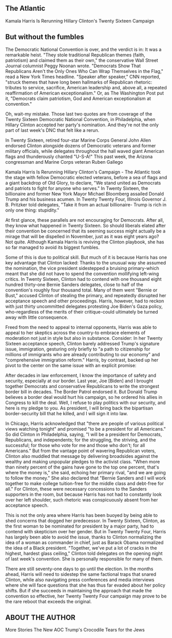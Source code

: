 ## The Atlantic

Kamala Harris Is Rerunning Hillary Clinton's Twenty Sixteen Campaign


## But without the fumbles

The Democratic National Convention is over, and the verdict is in: It was a remarkable heist. "They stole traditional Republican themes (faith, patriotism) and claimed them as their own," the conservative Wall Street Journal columnist Peggy Noonan wrote. "Democrats Show That Republicans Aren't the Only Ones Who Can Wrap Themselves in the Flag," read a New York Times headline. "Speaker after speaker," CNN reported, "struck themes that have long been hallmarks of Republican rhetoric: tributes to service, sacrifice, American leadership and, above all, a repeated reaffirmation of American exceptionalism." Or, as The Washington Post put it, "Democrats claim patriotism, God and American exceptionalism at convention."

Oh, wait-my mistake. Those last two quotes are from coverage of the Twenty Sixteen Democratic National Convention, in Philadelphia, when Hillary Clinton accepted her party's nomination. And they're not the only part of last week's DNC that felt like a rerun.

In Twenty Sixteen, retired four-star Marine Corps General John Allen endorsed Clinton alongside dozens of Democratic veterans and former military officials, while delegates throughout the hall waved giant American flags and thunderously chanted "U-S-A!" This past week, the Arizona congressman and Marine Corps veteran Ruben Gallego

Kamala Harris Is Rerunning Hillary Clinton's Campaign - The Atlantic took the stage with fellow Democratic elected veterans, before a sea of flags and a giant backdrop of Old Glory, to declare, "We stand united as Democrats and patriots to fight for anyone who serves." In Twenty Sixteen, the billionaire and former New York Mayor Michael Bloomberg assailed Donald Trump and his business acumen. In Twenty Twenty Four, Illinois Governor J. B. Pritzker told delegates, "Take it from an actual billionaire- Trump is rich in only one thing: stupidity."

At first glance, these parallels are not encouraging for Democrats. After all, they know what happened in Twenty Sixteen. So should liberals elated after their convention be concerned that its seeming success might actually be a mirage that will be dispelled in November, just as it was eight years ago? Not quite. Although Kamala Harris is reviving the Clinton playbook, she has so far managed to avoid its biggest fumbles.

Some of this is due to political skill. But much of it is because Harris has one key advantage that Clinton lacked: Thanks to the unusual way she assumed the nomination, the vice president sidestepped a bruising primary-which meant that she did not have to spend the convention mollifying left-wing critics. In Twenty Sixteen, Clinton had to contend with one thousand eight hundred thirty-one Bernie Sanders delegates, close to half of the convention's roughly four thousand total. Many of them went "Bernie or Bust," accused Clinton of stealing the primary, and repeatedly disrupted her acceptance speech and other proceedings. Harris, however, had to reckon with just thirty uncommitted delegates protesting Joe Biden's Gaza policy, who-regardless of the merits of their critique-could ultimately be turned away with little consequence.

Freed from the need to appeal to internal opponents, Harris was able to appeal to her skeptics across the country-to embrace elements of moderation not just in style but also in substance. Consider: In her Twenty Sixteen acceptance speech, Clinton barely addressed Trump's signature issue, immigration, gesturing only briefly to "a path to citizenship for millions of immigrants who are already contributing to our economy" and "comprehensive immigration reform." Harris, by contrast, backed up her pivot to the center on the same issue with an explicit promise:

After decades in law enforcement, I know the importance of safety and security, especially at our border. Last year, Joe [Biden] and I brought together Democrats and conservative Republicans to write the strongest border bill in decades. The Border Patrol endorsed it. But Donald Trump believes a border deal would hurt his campaign, so he ordered his allies in Congress to kill the deal. Well, I refuse to play politics with our security, and here is my pledge to you. As president, I will bring back the bipartisan border-security bill that he killed, and I will sign it into law.

In Chicago, Harris acknowledged that "there are people of various political views watching tonight" and promised "to be a president for all Americans." So did Clinton in Philadelphia, saying, "I will be a president for Democrats, Republicans, and independents; for the struggling, the striving, and the successful; for those who vote for me and those who don't; for all Americans." But from the vantage point of wavering Republican voters, Clinton also muddled that message by delivering broadsides against the wealthy and making unpopular pledges to the activist class. "When more than ninety percent of the gains have gone to the top one percent, that's where the money is," she said, echoing her primary rival, "and we are going to follow the money." She also declared that "Bernie Sanders and I will work together to make college tuition-free for the middle class and debt-free for all." For Clinton, these were necessary concessions to the Sanders supporters in the room, but because Harris has not had to constantly look over her left shoulder, such rhetoric was conspicuously absent from her acceptance speech.

This is not the only area where Harris has been buoyed by being able to shed concerns that dogged her predecessor. In Twenty Sixteen, Clinton, as the first woman to be nominated for president by a major party, had to contend with skepticism over her gender. But in Twenty Twenty Four, Harris has largely been able to avoid the issue, thanks to Clinton normalizing the idea of a woman as commander in chief, just as Barack Obama normalized the idea of a Black president. "Together, we've put a lot of cracks in the highest, hardest glass ceiling," Clinton told delegates on the opening night of last week's convention. She is personally responsible for many of them.

There are still seventy-one days to go until the election. In the months ahead, Harris will need to sidestep the same factional traps that snared Clinton, while also navigating press conferences and media interviews where she will face questions that she has thus far evaded about her policy shifts. But if she succeeds in maintaining the approach that made the convention so effective, her Twenty Twenty Four campaign may prove to be the rare reboot that exceeds the original.


## ABOUT THE AUTHOR

More Stories The New AOC Trump's Crocodile Tears for the Jews